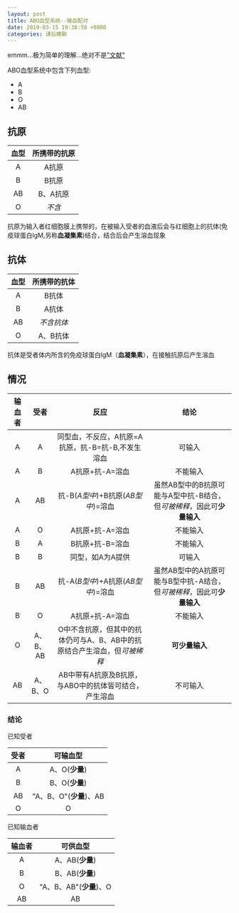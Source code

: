 ```yaml
---
layout: post
title: ABO血型系统--输血配对
date: 2019-03-15 19:38:58 +0800
categories: 课后瞎聊
---
```

emmm...极为简单的理解...绝对不是["文献"](https://zh.wikipedia.org/zh-cn/ABO%E8%A1%80%E5%9E%8B%E7%B3%BB%E7%BB%9F)

ABO血型系统中包含下列血型:

- A
- B
- O
- AB

## 抗原

|血型|所携带的抗原|
|:------:|:------:|
|A|A抗原|
|B|B抗原|
|AB|B、A抗原|
|O|*不含*|

抗原为输入者红细胞膜上携带的，在被输入受者的血液后会与红细胞上的抗体(免疫球蛋白lgM,另称**血凝集素**)结合，结合后会产生溶血现象

## 抗体

|血型|所携带的抗体|
|:------:|:------:|
|A|B抗体|
|B|A抗体|
|AB|*不含抗体*|
|O|A、B抗体|

抗体是受者体内所含的免疫球蛋白lgM（**血凝集素**），在接触抗原后产生溶血

## 情况

|输血者|受者|反应|结论|
|:------:|:------:|:------:|:------:|
|A|A|同型血，不反应，A抗原=A抗原，抗-B=抗-B,不发生溶血|可输入|
|A|B|A抗原+抗-A=溶血|不能输入|
|A|AB|抗-B(*A型中*)+B抗原(*AB型中*)=溶血|虽然AB型中的B抗原可能与A型中抗-B结合，但*可被稀释*，因此可**少量输入**|
|A|O|A抗原+抗-A=溶血|不能输入|
|B|A|B抗原+抗-B=溶血|不能输入|
|B|B|同型，如A为A提供|可输入|
|B|AB|抗-A(*B型中*)+A抗原(*AB型中*)=溶血|虽然AB型中的A抗原可能与B型中抗-A结合，但*可被稀释*，因此可**少量输入**|
|B|O|A抗原+抗-A=溶血|不能输入|
|O|A、B、AB|O中不含抗原，但其中的抗体仍可与A、B、AB中的抗原结合产生溶血，但*可被稀释*|**可少量输入**|
|AB|A、B、O|AB中带有A抗原及B抗原，与ABO中的抗体皆可结合，产生溶血|不可输入|

### 结论

已知受者

|受者|可输血型|
|:------:|:------:|
|A|A、O(**少量**)|
|B|B、O(**少量**)|
|AB|"A、B、O"(**少量**)、AB|
|O|O|

已知输血者

|输血者|可供血型|
|:------:|:------:|
|A|A、AB(**少量**)|
|B|B、AB(**少量**)|
|O|"A、B、AB"(**少量**)、O|
|AB|AB